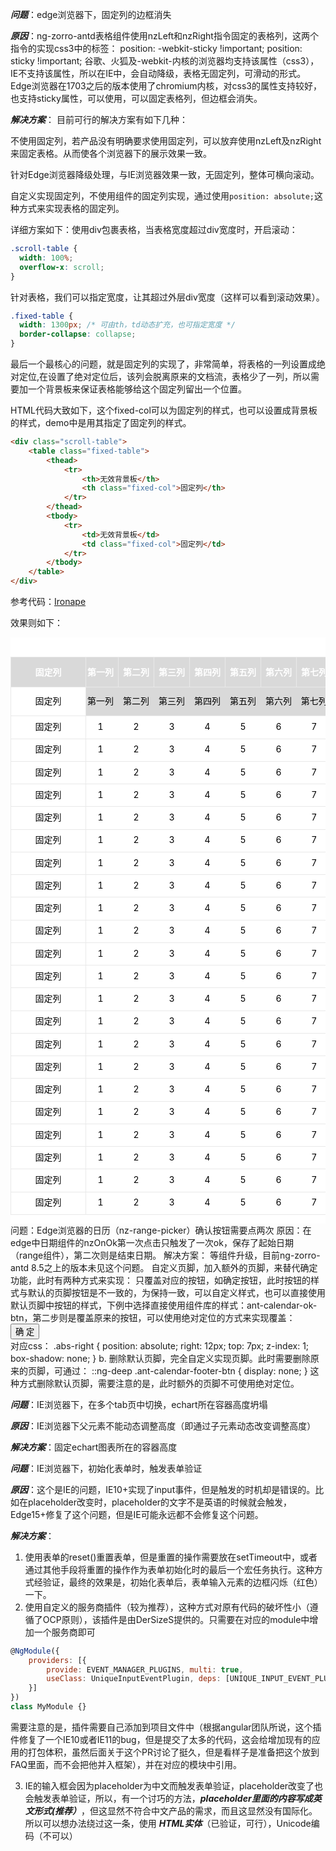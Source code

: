 ***问题***：edge浏览器下，固定列的边框消失

***原因***：ng-zorro-antd表格组件使用nzLeft和nzRight指令固定的表格列，这两个指令的实现css3中的标签：
position: -webkit-sticky !important;
position: sticky !important;
谷歌、火狐及-webkit-内核的浏览器均支持该属性（css3），IE不支持该属性，所以在IE中，会自动降级，表格无固定列，可滑动的形式。
Edge浏览器在1703之后的版本使用了chromium内核，对css3的属性支持较好，也支持sticky属性，可以使用，可以固定表格列，但边框会消失。 

***解决方案***：
目前可行的解决方案有如下几种：

不使用固定列，若产品没有明确要求使用固定列，可以放弃使用nzLeft及nzRight来固定表格。从而使各个浏览器下的展示效果一致。

针对Edge浏览器降级处理，与IE浏览器效果一致，无固定列，整体可横向滚动。

自定义实现固定列，不使用组件的固定列实现，通过使用```position: absolute;```这种方式来实现表格的固定列。

详细方案如下：使用div包裹表格，当表格宽度超过div宽度时，开启滚动：

```css
.scroll-table {
  width: 100%;
  overflow-x: scroll;
}
```

针对表格，我们可以指定宽度，让其超过外层div宽度（这样可以看到滚动效果）。

```css
.fixed-table {
  width: 1300px; /* 可由th，td动态扩充，也可指定宽度 */
  border-collapse: collapse;
}
```

最后一个最核心的问题，就是固定列的实现了，非常简单，将表格的一列设置成绝对定位,在设置了绝对定位后，该列会脱离原来的文档流，表格少了一列，所以需要加一个背景板来保证表格能够给这个固定列留出一个位置。

HTML代码大致如下，这个fixed-col可以为固定列的样式，也可以设置成背景板的样式，demo中是用其指定了固定列的样式。

```HTML
<div class="scroll-table">
    <table class="fixed-table">
        <thead>
            <tr>
                <th>无效背景板</th>
                <th class="fixed-col">固定列</th>
            </tr>
        </thead>
        <tbody>
            <tr>
                <td>无效背景板</td>
                <td class="fixed-col">固定列</td>
            </tr>
        </tbody>
    </table>
</div>
```

参考代码：[Ironape](https://www.cnblogs.com/guyg/p/6896847.html)

效果则如下：

<style>
        .scroll-table {
            width: 100%;
            overflow-x: scroll;
            background-color: #fff;
        }

        .fixed-table {
            width: 110%;
            text-align: center;
            color: #fff;
            font-size: 14px;
            border-collapse: collapse;
        }

        .fixed-table tr {
            line-height: 30px;
            border: 1px solid #e9e9e9;
        }

        th {
            border: 1px solid #e9e9e9;
        }

        td {
            color: black;
        } /* 这仨公共样式随便设置，能看出区别，符合自己想要的就行 */

        .fixed-table tr:first-child {
            height: 40px;
            line-height: 40px;
            background-color: #d9d9d9;
        } /* 突出表头 */

        .fixed-table th:first-child {
            position: absolute;
            width: 105px;
            background-color: #d9d9d9;
            border-bottom: 1px solid #e9e9e9;
            /* 这里的margin值得注意，因为tr是有边框的，而绝对定位此时是相对tr定位的，所以需要减去边框的影响，当然，可以通过设置无边框来去除这一点的影响，同时设置了无边框后，还能使背景板和固定列宽度保持一致 */
            margin: -1px 0px 0px -1px;
        }

        .fixed-table td:first-child {
            position: absolute;
            width: 105px;
            background-color: #fff;
            border: 1px solid #e9e9e9;
            margin: -1px 0px 0px -1px;
        }

        .fixed-col {
            width: 99px;
        }
    </style>
<div class="scroll-table">
    <table class="fixed-table">
        <thead>
            <tr>
                <th>固定列</th>
                <th class="fixed-col"></th>
                <th>第一列</th>
                <th>第二列</th>
                <th>第三列</th>
                <th>第四列</th>
                <th>第五列</th>
                <th>第六列</th>
                <th>第七列</th>
            </tr>
        </thead>
        <tbody>
            <tr>
                <td>固定列</td>
                <td class="fixed-col"></td>
                <td>第一列</td>
                <td>第二列</td>
                <td>第三列</td>
                <td>第四列</td>
                <td>第五列</td>
                <td>第六列</td>
                <td>第七列</td>
            </tr>
            <tr>
                <td>固定列</td>
                <td class="fixed-col"></td>
                <td>1</td>
                <td>2</td>
                <td>3</td>
                <td>4</td>
                <td>5</td>
                <td>6</td>
                <td>7</td>
            </tr>
            <tr>
                <td>固定列</td>
                <td class="fixed-col"></td>
                <td>1</td>
                <td>2</td>
                <td>3</td>
                <td>4</td>
                <td>5</td>
                <td>6</td>
                <td>7</td>
            </tr>
            <tr>
                <td>固定列</td>
                <td class="fixed-col"></td>
                <td>1</td>
                <td>2</td>
                <td>3</td>
                <td>4</td>
                <td>5</td>
                <td>6</td>
                <td>7</td>
            </tr>
            <tr>
                <td>固定列</td>
                <td class="fixed-col"></td>
                <td>1</td>
                <td>2</td>
                <td>3</td>
                <td>4</td>
                <td>5</td>
                <td>6</td>
                <td>7</td>
            </tr>
            <tr>
                <td>固定列</td>
                <td class="fixed-col"></td>
                <td>1</td>
                <td>2</td>
                <td>3</td>
                <td>4</td>
                <td>5</td>
                <td>6</td>
                <td>7</td>
            </tr>
            <tr>
                <td>固定列</td>
                <td class="fixed-col"></td>
                <td>1</td>
                <td>2</td>
                <td>3</td>
                <td>4</td>
                <td>5</td>
                <td>6</td>
                <td>7</td>
            </tr>
            <tr>
                <td>固定列</td>
                <td class="fixed-col"></td>
                <td>1</td>
                <td>2</td>
                <td>3</td>
                <td>4</td>
                <td>5</td>
                <td>6</td>
                <td>7</td>
            </tr>
            <tr>
                <td>固定列</td>
                <td class="fixed-col"></td>
                <td>1</td>
                <td>2</td>
                <td>3</td>
                <td>4</td>
                <td>5</td>
                <td>6</td>
                <td>7</td>
            </tr>
            <tr>
                <td>固定列</td>
                <td class="fixed-col"></td>
                <td>1</td>
                <td>2</td>
                <td>3</td>
                <td>4</td>
                <td>5</td>
                <td>6</td>
                <td>7</td>
            </tr>
            <tr>
                <td>固定列</td>
                <td class="fixed-col"></td>
                <td>1</td>
                <td>2</td>
                <td>3</td>
                <td>4</td>
                <td>5</td>
                <td>6</td>
                <td>7</td>
            </tr>
            <tr>
                <td>固定列</td>
                <td class="fixed-col"></td>
                <td>1</td>
                <td>2</td>
                <td>3</td>
                <td>4</td>
                <td>5</td>
                <td>6</td>
                <td>7</td>
            </tr>
            <tr>
                <td>固定列</td>
                <td class="fixed-col"></td>
                <td>1</td>
                <td>2</td>
                <td>3</td>
                <td>4</td>
                <td>5</td>
                <td>6</td>
                <td>7</td>
            </tr>
            <tr>
                <td>固定列</td>
                <td class="fixed-col"></td>
                <td>1</td>
                <td>2</td>
                <td>3</td>
                <td>4</td>
                <td>5</td>
                <td>6</td>
                <td>7</td>
            </tr>
            <tr>
                <td>固定列</td>
                <td class="fixed-col"></td>
                <td>1</td>
                <td>2</td>
                <td>3</td>
                <td>4</td>
                <td>5</td>
                <td>6</td>
                <td>7</td>
            </tr>
            <tr>
                <td>固定列</td>
                <td class="fixed-col"></td>
                <td>1</td>
                <td>2</td>
                <td>3</td>
                <td>4</td>
                <td>5</td>
                <td>6</td>
                <td>7</td>
            </tr>
            <tr>
                <td>固定列</td>
                <td class="fixed-col"></td>
                <td>1</td>
                <td>2</td>
                <td>3</td>
                <td>4</td>
                <td>5</td>
                <td>6</td>
                <td>7</td>
            </tr>
            <tr>
                <td>固定列</td>
                <td class="fixed-col"></td>
                <td>1</td>
                <td>2</td>
                <td>3</td>
                <td>4</td>
                <td>5</td>
                <td>6</td>
                <td>7</td>
            </tr>
            <tr>
                <td>固定列</td>
                <td class="fixed-col"></td>
                <td>1</td>
                <td>2</td>
                <td>3</td>
                <td>4</td>
                <td>5</td>
                <td>6</td>
                <td>7</td>
            </tr>
            <tr>
                <td>固定列</td>
                <td class="fixed-col"></td>
                <td>1</td>
                <td>2</td>
                <td>3</td>
                <td>4</td>
                <td>5</td>
                <td>6</td>
                <td>7</td>
            </tr>
            <tr>
                <td>固定列</td>
                <td class="fixed-col"></td>
                <td>1</td>
                <td>2</td>
                <td>3</td>
                <td>4</td>
                <td>5</td>
                <td>6</td>
                <td>7</td>
            </tr>
            <tr>
                <td>固定列</td>
                <td class="fixed-col"></td>
                <td>1</td>
                <td>2</td>
                <td>3</td>
                <td>4</td>
                <td>5</td>
                <td>6</td>
                <td>7</td>
            </tr>
            <tr>
                <td>固定列</td>
                <td class="fixed-col"></td>
                <td>1</td>
                <td>2</td>
                <td>3</td>
                <td>4</td>
                <td>5</td>
                <td>6</td>
                <td>7</td>
            </tr>
        </tbody>   
    </table>
</div>
问题：Edge浏览器的日历（nz-range-picker）确认按钮需要点两次
原因：在edge中日期组件的nzOnOk第一次点击只触发了一次ok，保存了起始日期（range组件），第二次则是结束日期。
解决方案：
等组件升级，目前ng-zorro-antd 8.5之上的版本未见这个问题。
自定义页脚，加入额外的页脚，来替代确定功能，此时有两种方式来实现：
只覆盖对应的按钮，如确定按钮，此时按钮的样式与默认的页脚按钮是不一致的，为保持一致，可以自定义样式，也可以直接使用默认页脚中按钮的样式，下例中选择直接使用组件库的样式：ant-calendar-ok-btn，第二步则是覆盖原来的按钮，可以使用绝对定位的方式来实现覆盖：
<nz-range-picker [nzRenderExtraFooter]="renderExtraFooterTpl">
<ng-template #renderExtraFooterTpl>
  <div>
    <button nz-button nzType="primary" class="ant-calendar-ok-btn abs-right">确 定</button>
  </div>
</ng-template>
对应css：
.abs-right {
  position: absolute;
  right: 12px;
  top: 7px;
  z-index: 1;
  box-shadow: none;
}
b. 删除默认页脚，完全自定义实现页脚。此时需要删除原来的页脚，可通过：
::ng-deep .ant-calendar-footer-btn {
  display: none;
}
这种方式删除默认页脚，需要注意的是，此时额外的页脚不可使用绝对定位。

***问题***：IE浏览器下，在多个tab页中切换，echart所在容器高度坍塌

***原因***：IE浏览器下父元素不能动态调整高度（即通过子元素动态改变调整高度）

***解决方案***：固定echart图表所在的容器高度

***问题***：IE浏览器下，初始化表单时，触发表单验证

***原因***：这个是IE的问题，IE10+实现了input事件，但是触发的时机却是错误的。比如在placeholder改变时，placeholder的文字不是英语的时候就会触发，Edge15+修复了这个问题，但是IE可能永远都不会修复这个问题。

***解决方案***：

1. 使用表单的reset()重置表单，但是重置的操作需要放在setTimeout中，或者通过其他手段将重置的操作作为表单初始化时的最后一个宏任务执行。这种方式经验证，最终的效果是，初始化表单后，表单输入元素的边框闪烁（红色）一下。
2. 使用自定义的服务商插件（较为推荐），这种方式对原有代码的破坏性小（遵循了OCP原则），该插件是由DerSizeS提供的。只需要在对应的module中增加一个服务商即可

```Javascript
@NgModule({
    providers: [{
	    provide: EVENT_MANAGER_PLUGINS, multi: true,
	    useClass: UniqueInputEventPlugin, deps: [UNIQUE_INPUT_EVENT_PLUGIN_CONFIG],
	}]	
})
class MyModule {}
```

需要注意的是，插件需要自己添加到项目文件中（根据angular团队所说，这个插件修复了一个IE10或者IE11的bug，但是提交了太多的代码，这会给增加现有的应用的打包体积，虽然后面关于这个PR讨论了挺久，但是看样子是准备把这个放到FAQ里面，而不会把他并入框架），并在对应的模块中引用。

3. IE的输入框会因为placeholder为中文而触发表单验证，placeholder改变了也会触发表单验证，所以，有一个讨巧的方法，***placeholder里面的内容写成英文形式(推荐）***，但这显然不符合中文产品的需求，而且这显然没有国际化。所以可以想办法绕过这一条，使用 ***HTML实体***（已验证，可行），Unicode编码（不可以）

